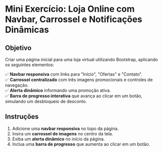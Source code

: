 # Mini Exercício: Loja Online com Navbar, Carrossel e Notificações Dinâmicas  

## Objetivo  
Criar uma página inicial para uma loja virtual utilizando Bootstrap, aplicando os seguintes elementos:  

✅ **Navbar responsiva** com links para "Início", "Ofertas" e "Contato".  
✅ **Carrossel centralizado** com três imagens promocionais e controles de navegação.  
✅ **Alerta dinâmico** informando uma promoção ativa.  
✅ **Barra de progresso interativa** que avança ao clicar em um botão, simulando um desbloqueio de desconto.  

## Instruções  
1. Adicione uma **navbar responsiva** no topo da página.  
2. Insira um **carrossel de imagens** no centro da tela.  
3. Exiba um **alerta dinâmico** no início da página.  
4. Inclua uma **barra de progresso** que aumenta ao clicar em um botão.   
